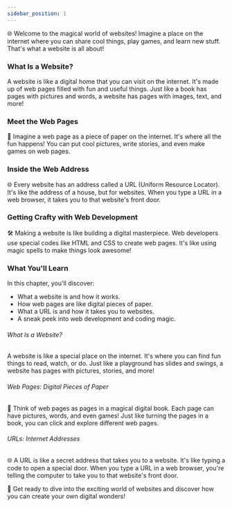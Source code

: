 ```yaml
---
sidebar_position: 1
---
```


🌐 Welcome to the magical world of websites! Imagine a place on the internet where you can share cool things, play games, and learn new stuff. That's what a website is all about!

### What Is a Website?

A website is like a digital home that you can visit on the internet. It's made up of web pages filled with fun and useful things. Just like a book has pages with pictures and words, a website has pages with images, text, and more!

### Meet the Web Pages

📃 Imagine a web page as a piece of paper on the internet. It's where all the fun happens! You can put cool pictures, write stories, and even make games on web pages.

### Inside the Web Address

🌐 Every website has an address called a URL (Uniform Resource Locator). It's like the address of a house, but for websites. When you type a URL in a web browser, it takes you to that website's front door.

### Getting Crafty with Web Development

🛠️ Making a website is like building a digital masterpiece. Web developers use special codes like HTML and CSS to create web pages. It's like using magic spells to make things look awesome!

### What You'll Learn

In this chapter, you'll discover:
- What a website is and how it works.
- How web pages are like digital pieces of paper.
- What a URL is and how it takes you to websites.
- A sneak peek into web development and coding magic.

###### What Is a Website?

A website is like a special place on the internet. It's where you can find fun things to read, watch, or do. Just like a playground has slides and swings, a website has pages with pictures, stories, and more!

###### Web Pages: Digital Pieces of Paper

📃 Think of web pages as pages in a magical digital book. Each page can have pictures, words, and even games! Just like turning the pages in a book, you can click and explore different web pages.

###### URLs: Internet Addresses

🌐 A URL is like a secret address that takes you to a website. It's like typing a code to open a special door. When you type a URL in a web browser, you're telling the computer to take you to that website's front door.


🚀 Get ready to dive into the exciting world of websites and discover how you can create your own digital wonders!

